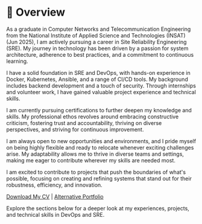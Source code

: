 # 📖 Overview

As a graduate in Computer Networks and Telecommunication Engineering from the National Institute of Applied Science and Technologies (INSAT) (Jun 2025), I am actively pursuing a career in Site Reliability Engineering (SRE). My journey in technology has been driven by a passion for system architecture, adherence to best practices, and a commitment to continuous learning.

I have a solid foundation in SRE and DevOps, with hands-on experience in Docker, Kubernetes, Ansible, and a range of CI/CD tools. My background includes backend development and a touch of security. Through internships and volunteer work, I have gained valuable project experience and technical skills.

I am currently pursuing certifications to further deepen my knowledge and skills. My professional ethos revolves around embracing constructive criticism, fostering trust and accountability, thriving on diverse perspectives, and striving for continuous improvement.

I am always open to new opportunities and environments, and I pride myself on being highly flexible and ready to relocate whenever exciting challenges arise. My adaptability allows me to thrive in diverse teams and settings, making me eager to contribute wherever my skills are needed most.

I am excited to contribute to projects that push the boundaries of what's possible, focusing on creating and refining systems that stand out for their robustness, efficiency, and innovation.

[Download My CV](./Oussema_Jaouadi_CV.pdf) | [Alternative Portfolio](https://oussemaportfolio.vercel.app/)

Explore the sections below for a deeper look at my experiences, projects, and technical skills in DevOps and SRE.
